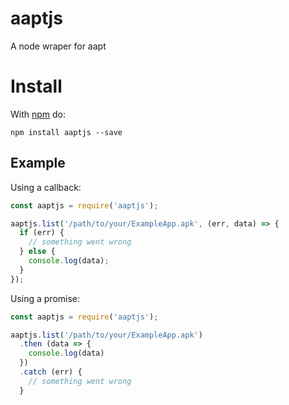# aaptjs

A node wraper for aapt

# Install

With [npm](https://npmjs.org/package/node-aapt) do:

```
npm install aaptjs --save
```

## Example
Using a callback:
```js
const aaptjs = require('aaptjs');

aaptjs.list('/path/to/your/ExampleApp.apk', (err, data) => {
  if (err) {
    // something went wrong 
  } else {
    console.log(data);
  }
});
```

Using a promise:

```js
const aaptjs = require('aaptjs');

aaptjs.list('/path/to/your/ExampleApp.apk')
  .then (data => {
    console.log(data)
  })
  .catch (err) {
    // something went wrong 
  }

```
